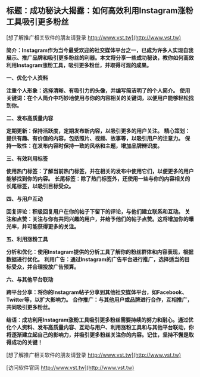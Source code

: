 ## **标题：成功秘诀大揭露：如何高效利用Instagram涨粉工具吸引更多粉丝**

[想了解推广相关软件的朋友请登录 http://www.vst.tw](http://www.vst.tw)

**简介：Instagram作为当今最受欢迎的社交媒体平台之一，已成为许多人实现自我展示、推广品牌和吸引更多粉丝的利器。本文将分享一些成功秘诀，教你如何高效利用Instagram涨粉工具，吸引更多粉丝，并取得可观的成果。**

**一、优化个人资料**

**注重个人形象：选择清晰、有吸引力的头像，并编写简洁明了的个人简介。**
**使用关键词：在个人简介中巧妙地使用与你的内容相关的关键词，以便用户能够轻松找到你。**

**二、发布高质量内容**

**定期更新：保持活跃度，定期发布新内容，以吸引更多的用户关注。**
**精心策划：提供有趣、有价值的内容，包括照片、视频、故事等，以吸引用户的注意力。**
**保持一致性：在发布内容时保持一致的风格和主题，增加品牌辨识度。**

**三、有效利用标签**

**使用热门标签：了解当前热门标签，并在相关的发布中使用它们，以便更多的用户能够找到你的内容。**
**长尾标签：除了热门标签外，还使用一些与你的内容相关的长尾标签，以吸引目标受众。**

**四、与用户互动**

**回复评论：积极回复用户在你的帖子下留下的评论，与他们建立联系和互动。**
**关注和点赞：关注与你有共同兴趣的用户，并给予他们的帖子点赞。这将增加你的曝光率，并可能获得更多的关注。**

**五、利用涨粉工具**

**分析和优化：使用Instagram提供的分析工具了解你的粉丝群体和内容表现，根据数据进行优化。**
**利用广告：通过Instagram的广告平台进行推广，选择适当的目标受众，并合理投放广告预算。**

**六、与其他平台联动**

**跨平台分享：将你的Instagram帖子分享到其他社交媒体平台，如Facebook、Twitter等，以扩大影响力。**
**合作推广：与其他用户或品牌进行合作，互相推广，共同吸引更多粉丝。**

**结语：成功利用Instagram涨粉工具吸引更多粉丝需要持续的努力和耐心。通过优化个人资料、发布高质量内容、互动与用户、利用涨粉工具和与其他平台联动，你将逐渐建立起自己的影响力，并吸引更多粉丝关注你的内容。记住，坚持不懈是取得成功的关键！**

[想了解推广相关软件的朋友请登录 http://www.vst.tw](http://www.vst.tw)


[访问软件官网 http://www.vst.tw](http://www.vst.tw)
